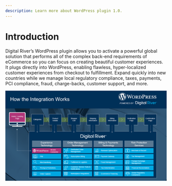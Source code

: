 ```yaml
---
description: Learn more about WordPress plugin 1.0.
---
```


# Introduction

Digital River’s WordPress plugin allows you to activate a powerful global solution that performs all of the complex back-end requirements of eCommerce so you can focus on creating beautiful customer experiences. It plugs directly into WordPress, enabling flawless, hyper-localized customer experiences from checkout to fulfillment. Expand quickly into new countries while we manage local regulatory compliance, taxes, payments, PCI compliance, fraud, charge-backs, customer support, and more.

![](<../.gitbook/assets/howtheintworks (1) (1).png>)
